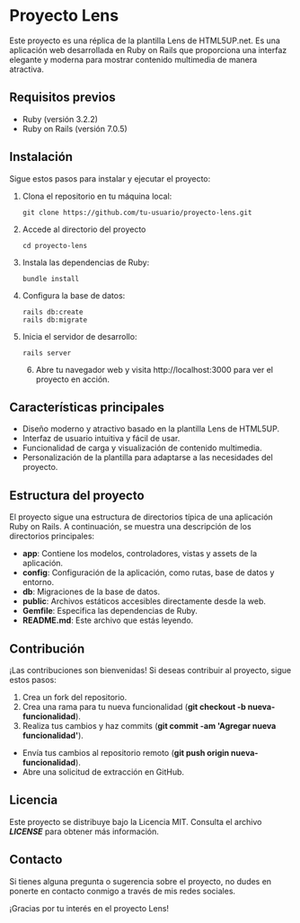 # Proyecto Lens

Este proyecto es una réplica de la plantilla Lens de HTML5UP.net. Es una aplicación web desarrollada en Ruby on Rails que proporciona una interfaz elegante y moderna para mostrar contenido multimedia de manera atractiva.

## Requisitos previos

- Ruby (versión 3.2.2)
- Ruby on Rails (versión 7.0.5)

## Instalación

Sigue estos pasos para instalar y ejecutar el proyecto:

1.  Clona el repositorio en tu máquina local:

        git clone https://github.com/tu-usuario/proyecto-lens.git

2.  Accede al directorio del proyecto

        cd proyecto-lens

3.  Instala las dependencias de Ruby:

        bundle install

4.  Configura la base de datos:

        rails db:create
        rails db:migrate

5.  Inicia el servidor de desarrollo:

        rails server

    6. Abre tu navegador web y visita http://localhost:3000 para ver el proyecto en acción.

## Características principales

- Diseño moderno y atractivo basado en la plantilla Lens de HTML5UP.
- Interfaz de usuario intuitiva y fácil de usar.
- Funcionalidad de carga y visualización de contenido multimedia.
- Personalización de la plantilla para adaptarse a las necesidades del proyecto.

## Estructura del proyecto

El proyecto sigue una estructura de directorios típica de una aplicación Ruby on Rails. A continuación, se muestra una descripción de los directorios principales:

- **app**: Contiene los modelos, controladores, vistas y assets de la aplicación.
- **config**: Configuración de la aplicación, como rutas, base de datos y entorno.
- **db**: Migraciones de la base de datos.
- **public**: Archivos estáticos accesibles directamente desde la web.
- **Gemfile**: Especifica las dependencias de Ruby.
- **README.md**: Este archivo que estás leyendo.

## Contribución

¡Las contribuciones son bienvenidas! Si deseas contribuir al proyecto, sigue estos pasos:

1. Crea un fork del repositorio.
2. Crea una rama para tu nueva funcionalidad (**git checkout -b nueva-funcionalidad**).
3. Realiza tus cambios y haz commits (**git commit -am 'Agregar nueva funcionalidad'**).

- Envía tus cambios al repositorio remoto (**git push origin nueva-funcionalidad**).
- Abre una solicitud de extracción en GitHub.

## Licencia

Este proyecto se distribuye bajo la Licencia MIT. Consulta el archivo **_LICENSE_** para obtener más información.

## Contacto

Si tienes alguna pregunta o sugerencia sobre el proyecto, no dudes en ponerte en contacto conmigo a través de mis redes sociales.

¡Gracias por tu interés en el proyecto Lens!
